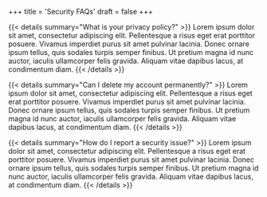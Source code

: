 +++
title = 'Security FAQs'
draft = false
+++

{{< details summary="What is your privacy policy?" >}}
Lorem ipsum dolor sit amet, consectetur adipiscing elit. Pellentesque a risus eget erat porttitor posuere. Vivamus imperdiet purus sit amet pulvinar lacinia. Donec ornare ipsum tellus, quis sodales turpis semper finibus. Ut pretium magna id nunc auctor, iaculis ullamcorper felis gravida. Aliquam vitae dapibus lacus, at condimentum diam.
{{< /details >}}

{{< details summary="Can I delete my account permanently?" >}}
Lorem ipsum dolor sit amet, consectetur adipiscing elit. Pellentesque a risus eget erat porttitor posuere. Vivamus imperdiet purus sit amet pulvinar lacinia. Donec ornare ipsum tellus, quis sodales turpis semper finibus. Ut pretium magna id nunc auctor, iaculis ullamcorper felis gravida. Aliquam vitae dapibus lacus, at condimentum diam.
{{< /details >}}

{{< details summary="How do I report a security issue?" >}}
Lorem ipsum dolor sit amet, consectetur adipiscing elit. Pellentesque a risus eget erat porttitor posuere. Vivamus imperdiet purus sit amet pulvinar lacinia. Donec ornare ipsum tellus, quis sodales turpis semper finibus. Ut pretium magna id nunc auctor, iaculis ullamcorper felis gravida. Aliquam vitae dapibus lacus, at condimentum diam.
{{< /details >}}